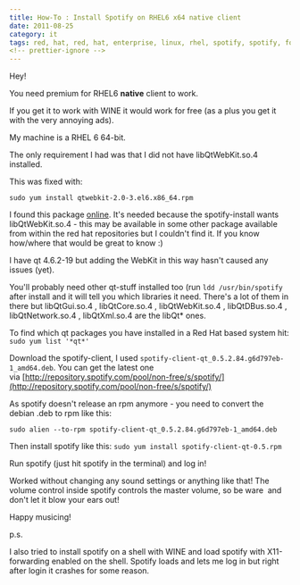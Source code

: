 ```yaml
---
title: How-To : Install Spotify on RHEL6 x64 native client
date: 2011-08-25
category: it
tags: red, hat, red, hat, enterprise, linux, rhel, spotify, spotify, for, linux
<!-- prettier-ignore -->
---
```


Hey!

You need premium for RHEL6 **native** client to work.

If you get it to work with WINE it would work for free (as a plus you get it
with the very annoying ads).

My machine is a RHEL 6 64-bit.

The only requirement I had was that I did not have libQtWebKit.so.4 installed.

This was fixed with:

`sudo yum install qtwebkit-2.0-3.el6.x86_64.rpm`

I found this
package [online](http://rpm.pbone.net/index.php3/stat/4/idpl/15161517/dir/redhat_el_6/com/qtwebkit-2.0-3.el6.x86_64.rpm.html).
It's needed because the spotify-install wants libQtWebKit.so.4 - this may be
available in some other package available from within the red hat repositories
but I couldn't find it. If you know how/where that would be great to know :)

I have qt 4.6.2-19 but adding the WebKit in this way hasn't caused any issues
(yet).

You'll probably need other qt-stuff installed too (run `ldd /usr/bin/spotify`
after install and it will tell you which libraries it need. There's a lot of
them in there but libQtGui.so.4 , libQtCore.so.4 , libQtWebKit.so.4 ,
libQtDBus.so.4 , libQtNetwork.so.4 , libQtXml.so.4 are the libQt\* ones.

To find which qt packages you have installed in a Red Hat based system hit:
`sudo yum list '*qt*'`

Download the spotify-client, I used
`spotify-client-qt_0.5.2.84.g6d797eb-1_amd64.deb`. You can get the latest one
via [http://repository.spotify.com/pool/non-free/s/spotify/](http://repository.spotify.com/pool/non-free/s/spotify/)

As spotify doesn't release an rpm anymore - you need to convert the debian .deb
to rpm like this:

`sudo alien --to-rpm spotify-client-qt_0.5.2.84.g6d797eb-1_amd64.deb`

Then install spotify like this: `sudo yum install spotify-client-qt-0.5.rpm`

Run spotify (just hit spotify in the terminal) and log in!

Worked without changing any sound settings or anything like that! The volume
control inside spotify controls the master volume, so be ware  and don't let it
blow your ears out!

Happy musicing!

p.s.

I also tried to install spotify on a shell with WINE and load spotify with
X11-forwarding enabled on the shell. Spotify loads and lets me log in but right
after login it crashes for some reason.
